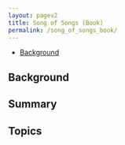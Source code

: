 ```yaml
---
layout: pagev2
title: Song of Songs (Book)
permalink: /song_of_songs_book/
---
```

- [Background](#background)

## Background

## Summary

## Topics
